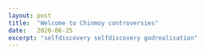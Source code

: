 ```yaml
---
layout: post
title:  "Welcome to Chinmoy controversies"
date:   2020-06-25
excerpt: "selfdiscovery selfdiscovery godrealisation"
---
```

